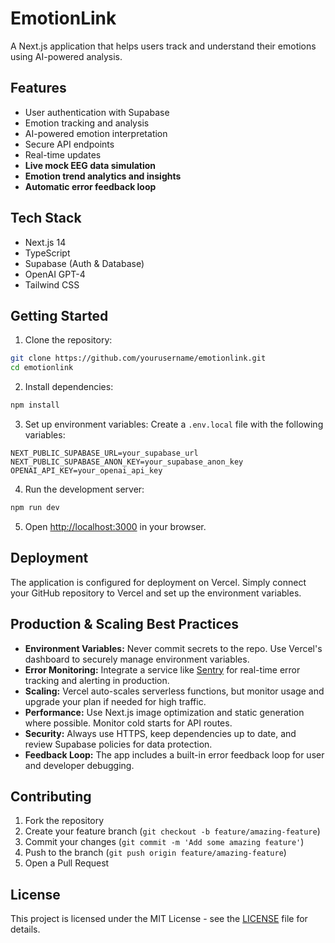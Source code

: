 # EmotionLink

A Next.js application that helps users track and understand their emotions using AI-powered analysis.

## Features

- User authentication with Supabase
- Emotion tracking and analysis
- AI-powered emotion interpretation
- Secure API endpoints
- Real-time updates
- **Live mock EEG data simulation**
- **Emotion trend analytics and insights**
- **Automatic error feedback loop**

## Tech Stack

- Next.js 14
- TypeScript
- Supabase (Auth & Database)
- OpenAI GPT-4
- Tailwind CSS

## Getting Started

1. Clone the repository:
```bash
git clone https://github.com/yourusername/emotionlink.git
cd emotionlink
```

2. Install dependencies:
```bash
npm install
```

3. Set up environment variables:
Create a `.env.local` file with the following variables:
```
NEXT_PUBLIC_SUPABASE_URL=your_supabase_url
NEXT_PUBLIC_SUPABASE_ANON_KEY=your_supabase_anon_key
OPENAI_API_KEY=your_openai_api_key
```

4. Run the development server:
```bash
npm run dev
```

5. Open [http://localhost:3000](http://localhost:3000) in your browser.

## Deployment

The application is configured for deployment on Vercel. Simply connect your GitHub repository to Vercel and set up the environment variables.

## Production & Scaling Best Practices

- **Environment Variables:** Never commit secrets to the repo. Use Vercel's dashboard to securely manage environment variables.
- **Error Monitoring:** Integrate a service like [Sentry](https://sentry.io/welcome/) for real-time error tracking and alerting in production.
- **Scaling:** Vercel auto-scales serverless functions, but monitor usage and upgrade your plan if needed for high traffic.
- **Performance:** Use Next.js image optimization and static generation where possible. Monitor cold starts for API routes.
- **Security:** Always use HTTPS, keep dependencies up to date, and review Supabase policies for data protection.
- **Feedback Loop:** The app includes a built-in error feedback loop for user and developer debugging.

## Contributing

1. Fork the repository
2. Create your feature branch (`git checkout -b feature/amazing-feature`)
3. Commit your changes (`git commit -m 'Add some amazing feature'`)
4. Push to the branch (`git push origin feature/amazing-feature`)
5. Open a Pull Request

## License

This project is licensed under the MIT License - see the [LICENSE](LICENSE) file for details. 